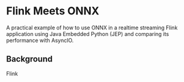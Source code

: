 # Flink Meets ONNX

A practical example of how to use ONNX in a realtime streaming Flink application using Java Embedded Python (JEP) and comparing its performance with AsyncIO.

## Background 
Flink 